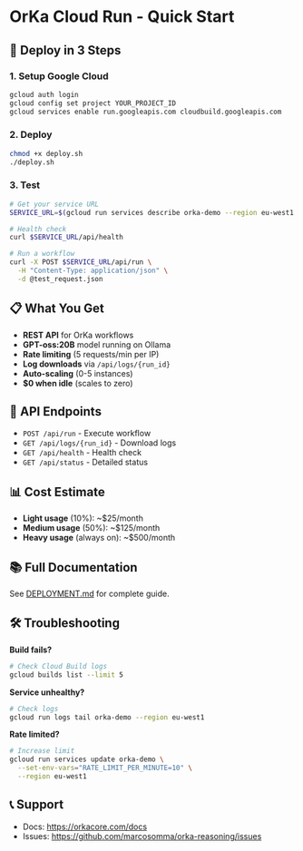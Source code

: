 # OrKa Cloud Run - Quick Start

## 🚀 Deploy in 3 Steps

### 1. Setup Google Cloud
```bash
gcloud auth login
gcloud config set project YOUR_PROJECT_ID
gcloud services enable run.googleapis.com cloudbuild.googleapis.com
```

### 2. Deploy
```bash
chmod +x deploy.sh
./deploy.sh
```

### 3. Test
```bash
# Get your service URL
SERVICE_URL=$(gcloud run services describe orka-demo --region eu-west1 --format 'value(status.url)')

# Health check
curl $SERVICE_URL/api/health

# Run a workflow
curl -X POST $SERVICE_URL/api/run \
  -H "Content-Type: application/json" \
  -d @test_request.json
```

## 📋 What You Get

- **REST API** for OrKa workflows
- **GPT-oss:20B** model running on Ollama
- **Rate limiting** (5 requests/min per IP)
- **Log downloads** via `/api/logs/{run_id}`
- **Auto-scaling** (0-5 instances)
- **$0 when idle** (scales to zero)

## 🔗 API Endpoints

- `POST /api/run` - Execute workflow
- `GET /api/logs/{run_id}` - Download logs
- `GET /api/health` - Health check
- `GET /api/status` - Detailed status

## 📊 Cost Estimate

- **Light usage** (10%): ~$25/month
- **Medium usage** (50%): ~$125/month
- **Heavy usage** (always on): ~$500/month

## 📚 Full Documentation

See [DEPLOYMENT.md](DEPLOYMENT.md) for complete guide.

## 🛠️ Troubleshooting

**Build fails?**
```bash
# Check Cloud Build logs
gcloud builds list --limit 5
```

**Service unhealthy?**
```bash
# Check logs
gcloud run logs tail orka-demo --region eu-west1
```

**Rate limited?**
```bash
# Increase limit
gcloud run services update orka-demo \
  --set-env-vars="RATE_LIMIT_PER_MINUTE=10" \
  --region eu-west1
```

## 📞 Support

- Docs: https://orkacore.com/docs
- Issues: https://github.com/marcosomma/orka-reasoning/issues


